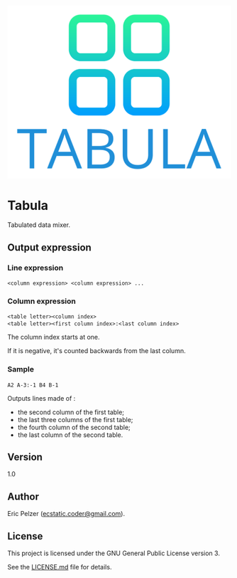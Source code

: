 ![](https://github.com/senselogic/TABULA/blob/master/LOGO/tabula.png)

# Tabula

Tabulated data mixer.

## Output expression

### Line expression

```
<column expression> <column expression> ...
```

### Column expression

```
<table letter><column index>
<table letter><first column index>:<last column index>
```

The column index starts at one.

If it is negative, it's counted backwards from the last column.

### Sample

```
A2 A-3:-1 B4 B-1
```

Outputs lines made of :
- the second column of the first table;
- the last three columns of the first table;
- the fourth column of the second table;
- the last column of the second table.

## Version

1.0

## Author

Eric Pelzer (ecstatic.coder@gmail.com).

## License

This project is licensed under the GNU General Public License version 3.

See the [LICENSE.md](LICENSE.md) file for details.

